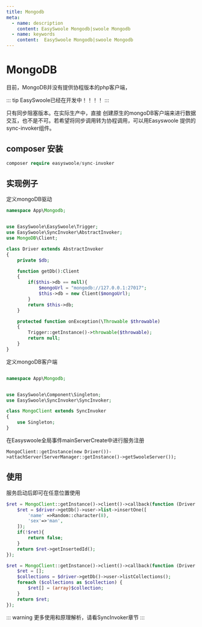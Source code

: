 ```yaml
---
title: Mongodb
meta:
  - name: description
    content: EasySwoole Mongodb|swoole Mongodb
  - name: keywords
    content:  EasySwoole Mongodb|swoole Mongodb
---
```


# MongoDB

目前，MongoDB并没有提供协程版本的php客户端，

::: tip
EasySwoole已经在开发中！！！！
:::


只有同步阻塞版本。在实际生产中，直接
创建原生的mongoDB客户端来进行数据交互，也不是不可。若希望将同步调用转为协程调用，可以用Easyswoole 提供的sync-invoker组件。

## composer 安装

```php
composer require easyswoole/sync-invoker
```

## 实现例子
定义mongoDB驱动
```php
namespace App\Mongodb;


use EasySwoole\EasySwoole\Trigger;
use EasySwoole\SyncInvoker\AbstractInvoker;
use MongoDB\Client;

class Driver extends AbstractInvoker
{
    private $db;

    function getDb():Client
    {
        if($this->db == null){
            $mongoUrl = "mongodb://127.0.0.1:27017";
            $this->db = new Client($mongoUrl);
        }
        return $this->db;
    }

    protected function onException(\Throwable $throwable)
    {
        Trigger::getInstance()->throwable($throwable);
        return null;
    }
}
```

定义mongoDB客户端
```php

namespace App\Mongodb;


use EasySwoole\Component\Singleton;
use EasySwoole\SyncInvoker\SyncInvoker;

class MongoClient extends SyncInvoker
{
    use Singleton;
}
```

在Easyswoole全局事件mainServerCreate中进行服务注册
```
MongoClient::getInstance(new Driver())->attachServer(ServerManager::getInstance()->getSwooleServer());
```

## 使用
服务启动后即可在任意位置使用
```php
$ret = MongoClient::getInstance()->client()->callback(function (Driver $driver){
    $ret = $driver->getDb()->user->list->insertOne([
        'name' =>Random::character(8),
        'sex'=>'man',
    ]);
    if(!$ret){
        return false;
    }
    return $ret->getInsertedId();
});

$ret = MongoClient::getInstance()->client()->callback(function (Driver $driver){
    $ret = [];
    $collections = $driver->getDb()->user->listCollections();
    foreach ($collections as $collection) {
        $ret[] = (array)$collection;
    }
    return $ret;
});
```


::: warning 
更多使用和原理解析，请看SyncInvoker章节
:::
